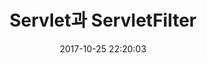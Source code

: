 ---
title: Servlet과 ServletFilter
date: 2017-10-25 22:20:03
tags: 
- Servlet
- Tomcat
categories:
- Java
- Servlet
---